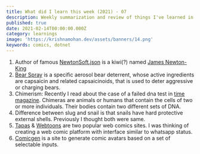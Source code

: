 ```yaml
---
title: What did I learn this week (2021) - 07
description: Weekly summarization and review of things I've learned in the second week of February 2021 
published: true
date: 2021-02-14T00:00:00.000Z
category: learnings
image: 'https://krishnamohan.dev/assets/banners/14.png'
keywords: comics, dotnet
---
```



1. Author of famous [NewtonSoft.json](https://www.newtonsoft.com/json) is a kiwi(?) named [James Newton-King](https://twitter.com/JamesNK)
2. [Bear Spray](https://en.wikipedia.org/wiki/Bear_spray) is a specific aerosol bear deterrent, whose active ingredients are capsaicin and related capsaicinoids, that is used to deter aggressive or charging bears.
3. Chimerism: Recently I read about the case of a failed dna test in [time magazine](https://time.com/4091210/chimera-twins/). Chimeras are animals or humans that contain the cells of two or more individuals. Their bodies contain two different sets of DNA.
4. Difference between slug and snail is that snails have hard protective external shells. Previously I thought both were same.
5. [Tapas](https://tapas.io/) & [Webtoons](https://www.webtoons.com/en/) are two popular web comics sites. I was thinking of creating a web comic platform with interface similar to whatsapp status.
6. [Comicgen](https://gramener.com/comicgen) is a site to generate comic avatars based on a set of selectable inputs.